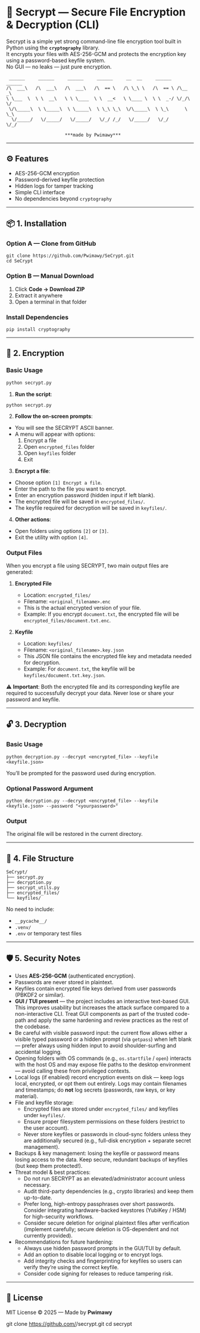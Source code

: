 # 🔐 Secrypt — Secure File Encryption & Decryption (CLI)

Secrypt is a simple yet strong command-line file encryption tool built in Python using the **`cryptography`** library.  
It encrypts your files with AES-256-GCM and protects the encryption key using a password-based keyfile system.  
No GUI — no leaks — just pure encryption.

~~~text
 ______     ______     ______     ______     __  __     ______   ______  
/\  ___\   /\  ___\   /\  ___\   /\  == \   /\ \_\ \   /\  == \ /\__  _\ 
\ \___  \  \ \  __\   \ \ \____  \ \  __<   \ \____ \  \ \  _-/ \/_/\ \/ 
 \/\_____\  \ \_____\  \ \_____\  \ \_\ \_\  \/\_____\  \ \_\      \ \_\ 
  \/_____/   \/_____/   \/_____/   \/_/ /_/   \/_____/   \/_/       \/_/
~~~
                                                                         
                          ***made by Pwimawy***

---

## ⚙️ Features
- AES-256-GCM encryption  
- Password-derived keyfile protection  
- Hidden logs for tamper tracking  
- Simple CLI interface  
- No dependencies beyond `cryptography`

---

## 📦 1. Installation

### Option A — Clone from GitHub  
```
git clone https://github.com/Pwimawy/SeCrypt.git
cd SeCrypt
```

### Option B — Manual Download  
1. Click **Code → Download ZIP**  
2. Extract it anywhere  
3. Open a terminal in that folder  

### Install Dependencies  
```
pip install cryptography
```

---

## 🔑 2. Encryption

### Basic Usage

~~~bash
python secrypt.py
~~~

1. **Run the script**:
```
python secrypt.py
```

2. **Follow the on-screen prompts**:
- You will see the SECRYPT ASCII banner.
- A menu will appear with options:
  1. Encrypt a file
  2. Open `encrypted_files` folder
  3. Open `keyfiles` folder
  4. Exit

3. **Encrypt a file**:
- Choose option `[1] Encrypt a file`.
- Enter the path to the file you want to encrypt.
- Enter an encryption password (hidden input if left blank).
- The encrypted file will be saved in `encrypted_files/`.
- The keyfile required for decryption will be saved in `keyfiles/`.

4. **Other actions**:
- Open folders using options `[2]` or `[3]`.
- Exit the utility with option `[4]`.

### Output Files

When you encrypt a file using SECRYPT, two main output files are generated:

1. **Encrypted File**  
   - Location: `encrypted_files/`  
   - Filename: `<original_filename>.enc`  
   - This is the actual encrypted version of your file.  
   - Example: If you encrypt `document.txt`, the encrypted file will be `encrypted_files/document.txt.enc`.

2. **Keyfile**  
   - Location: `keyfiles/`  
   - Filename: `<original_filename>.key.json`  
   - This JSON file contains the encrypted file key and metadata needed for decryption.  
   - Example: For `document.txt`, the keyfile will be `keyfiles/document.txt.key.json`.

⚠️ **Important**: Both the encrypted file and its corresponding keyfile are required to successfully decrypt your data. Never lose or share your password and keyfile.

---

## 🔓 3. Decryption

### Basic Usage  
```
python decryption.py --decrypt <encrypted_file> --keyfile <keyfile.json>
```

You’ll be prompted for the password used during encryption.  

### Optional Password Argument  
```
python decryption.py --decrypt <encrypted_file> --keyfile <keyfile.json> --password "<yourpassword>"
```

### Output  
The original file will be restored in the current directory.

---

## 🧰 4. File Structure

```
SeCrypt/
├── secrypt.py
├── decryption.py
├── secrypt_utils.py
├── encrypted_files/
└── keyfiles/
```

No need to include:
- `__pycache__/`
- `.venv/`
- `.env` or temporary test files

---

## 🛡️ 5. Security Notes

- Uses **AES-256-GCM** (authenticated encryption).  
- Passwords are never stored in plaintext.  
- Keyfiles contain encrypted file keys derived from user passwords (PBKDF2 or similar).  
- **GUI / TUI present** — the project includes an interactive text-based GUI. This improves usability but increases the attack surface compared to a non-interactive CLI. Treat GUI components as part of the trusted code-path and apply the same hardening and review practices as the rest of the codebase.  
- Be careful with visible password input: the current flow allows either a visible typed password or a hidden prompt (via `getpass`) when left blank — prefer always using hidden input to avoid shoulder-surfing and accidental logging.  
- Opening folders with OS commands (e.g., `os.startfile` / `open`) interacts with the host OS and may expose file paths to the desktop environment — avoid calling these from privileged contexts.  
- Local logs (if enabled) record encryption events on disk — keep logs local, encrypted, or opt them out entirely. Logs may contain filenames and timestamps; do **not** log secrets (passwords, raw keys, or key material).  
- File and keyfile storage:
  - Encrypted files are stored under `encrypted_files/` and keyfiles under `keyfiles/`.  
  - Ensure proper filesystem permissions on these folders (restrict to the user account).  
  - Never store keyfiles or passwords in cloud-sync folders unless they are additionally secured (e.g., full-disk encryption + separate secret management).  
- Backups & key management: losing the keyfile or password means losing access to the data. Keep secure, redundant backups of keyfiles (but keep them protected!).  
- Threat model & best practices:
  - Do not run SECRYPT as an elevated/administrator account unless necessary.  
  - Audit third-party dependencies (e.g., crypto libraries) and keep them up-to-date.  
  - Prefer long, high-entropy passphrases over short passwords. Consider integrating hardware-backed keystores (YubiKey / HSM) for high-security workflows.  
  - Consider secure deletion for original plaintext files after verification (implement carefully; secure deletion is OS-dependent and not currently provided).  
- Recommendations for future hardening:
  - Always use hidden password prompts in the GUI/TUI by default.  
  - Add an option to disable local logging or to encrypt logs.  
  - Add integrity checks and fingerprinting for keyfiles so users can verify they’re using the correct keyfile.  
  - Consider code signing for releases to reduce tampering risk.


---

## 📜 License
MIT License © 2025 — Made by **Pwimawy**

git clone https://github.com/<your-username>/secrypt.git
cd secrypt
